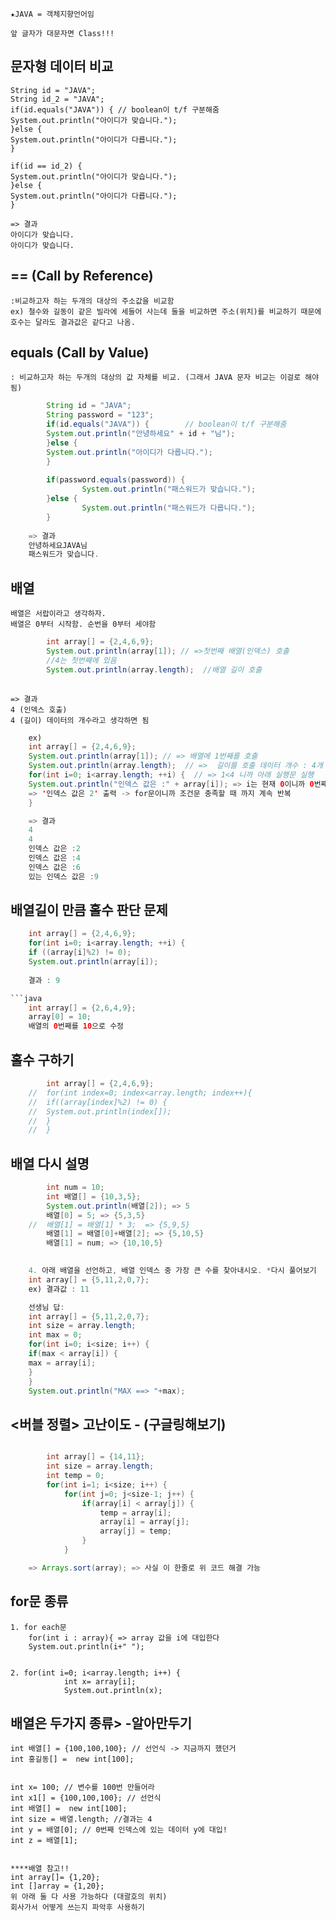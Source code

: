 	★JAVA = 객체지향언어임

	앞 글자가 대문자면 Class!!!

## 문자형 데이터 비교
	String id = "JAVA";
	String id_2 = "JAVA";
	if(id.equals("JAVA")) { // boolean이 t/f 구분해줌
	System.out.println("아이디가 맞습니다.");
	}else {
	System.out.println("아이디가 다릅니다.");
	}
			
	if(id == id_2) {
	System.out.println("아이디가 맞습니다.");
	}else {
	System.out.println("아이디가 다릅니다.");
	}

	=> 결과
	아이디가 맞습니다.
	아이디가 맞습니다.




## ==  (Call by Reference)
	:비교하고자 하는 두개의 대상의 주소값을 비교함
	ex) 철수와 길동이 같은 빌라에 세들어 사는데 둘을 비교하면 주소(위치)를 비교하기 때문에 호수는 달라도 결과값은 같다고 나옴.

## equals (Call by Value)
	: 비교하고자 하는 두개의 대상의 값 자체를 비교. (그래서 JAVA 문자 비교는 이걸로 해야됨)


```java
		String id = "JAVA";
		String password = "123";
		if(id.equals("JAVA")) {        // boolean이 t/f 구분해줌
		System.out.println("안녕하세요" + id + "님");
		}else {
		System.out.println("아이디가 다릅니다.");
		}
			
		if(password.equals(password)) {
				System.out.println("패스워드가 맞습니다.");
		}else {
				System.out.println("패스워드가 다릅니다.");
		}
			
	=> 결과
	안녕하세요JAVA님
	패스워드가 맞습니다.

```
## 배열

	배열은 서랍이라고 생각하자.
	배열은 0부터 시작함. 순번을 0부터 세야함
```java
		int array[] = {2,4,6,9};
		System.out.println(array[1]); // =>첫번째 배열(인덱스) 호출
		//4는 첫번째에 있음
		System.out.println(array.length);  //배열 길이 호출  
			
```
	=> 결과
	4 (인덱스 호출)
	4 (길이) 데이터의 개수라고 생각하면 됨

```java
	ex)
	int array[] = {2,4,6,9};
	System.out.println(array[1]); // => 배열에 1번째를 호출
	System.out.println(array.length);  // =>  길이를 호출 데이터 개수 : 4개
	for(int i=0; i<array.length; ++i) {  // => 1<4 니까 아래 실행문 실행
	System.out.println("인덱스 값은 :" + array[i]); => i는 현재 0이니까 0번째 배열을 호출함 
	=> '인덱스 값은 2' 출력 -> for문이니까 조건문 충족할 때 까지 계속 반복
	}

	=> 결과
	4
	4
	인덱스 값은 :2
	인덱스 값은 :4
	인덱스 값은 :6
	있는 인덱스 값은 :9

```
## 배열길이 만큼 홀수 판단 문제 
```java
	int array[] = {2,4,6,9};
	for(int i=0; i<array.length; ++i) {  
	if ((array[i]%2) != 0);
	System.out.println(array[i]);
		
	결과 : 9

```java
	int array[] = {2,6,4,9};
	array[0] = 10;
	배열의 0번째를 10으로 수정

```
## 홀수 구하기
```java
		int array[] = {2,4,6,9};
	//	for(int index=0; index<array.length; index++){
	//	if((array[index]%2) != 0) {
	//	System.out.println(index[]);
	//	}
	//	}	

```
## 배열 다시 설명
```java
		int num = 10;
		int 배열[] = {10,3,5};
		System.out.println(배열[2]); => 5
		배열[0] = 5; => {5,3,5}
	//	배열[1] = 배열[1] * 3;  => {5,9,5}
		배열[1] = 배열[0]+배열[2]; => {5,10,5}
		배열[1] = num; => {10,10,5}
		

	4. 아래 배열을 선언하고, 배열 인덱스 중 가장 큰 수를 찾아내시오. *다시 풀어보기
	int array[] = {5,11,2,0,7}; 
	ex) 결과값 : 11

	선생님 답:
	int array[] = {5,11,2,0,7};
	int size = array.length;
	int max = 0;
	for(int i=0; i<size; i++) { 
	if(max < array[i]) {
	max = array[i];
	}
	}
	System.out.println("MAX ==> "+max);


```
##	<버블 정렬> 고난이도 - (구글링해보기)
```java

		int array[] = {14,11}; 
		int size = array.length;
		int temp = 0;
		for(int i=1; i<size; i++) {
			for(int j=0; j<size-1; j++) {
				if(array[i] < array[j]) {
					temp = array[i];
					array[i] = array[j];
					array[j] = temp;
				}
			}

	=> Arrays.sort(array); => 사실 이 한줄로 위 코드 해결 가능


```
## for문 종류

	1. for each문 
		for(int i : array){ => array 값을 i에 대입한다
		System.out.println(i+" ");
		
		
	2. for(int i=0; i<array.length; i++) {
				int x= array[i];
				System.out.println(x);




## 배열은 두가지 종류> -알아만두기
	int 배열[] = {100,100,100}; // 선언식 -> 지금까지 했던거
	int 홍길동[] =  new int[100];
			
		
	int x= 100; // 변수를 100번 만들어라
	int x1[] = {100,100,100}; // 선언식
	int 배열[] =  new int[100];
	int size = 배열.length; //결과는 4
	int y = 배열[0]; // 0번째 인덱스에 있는 데이터 y에 대입!
	int z = 배열[1];       


	****배열 참고!!
	int array[]= {1,20};
	int []array = {1,20};
	위 아래 둘 다 사용 가능하다 (대괄호의 위치) 
	회사가서 어떻게 쓰는지 파악후 사용하기